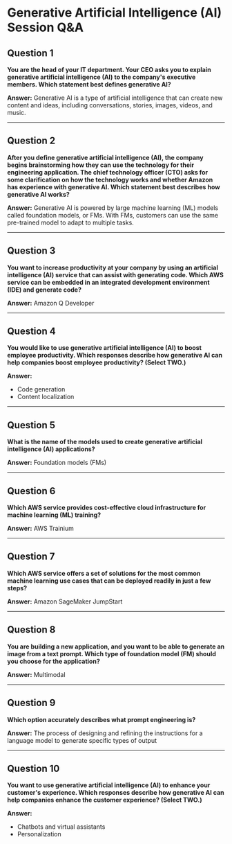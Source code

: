 # Generative Artificial Intelligence (AI) Session Q&A

## Question 1
**You are the head of your IT department. Your CEO asks you to explain generative artificial intelligence (AI) to the company's executive members. Which statement best defines generative AI?**

**Answer:**
Generative AI is a type of artificial intelligence that can create new content and ideas, including conversations, stories, images, videos, and music.

---

## Question 2
**After you define generative artificial intelligence (AI), the company begins brainstorming how they can use the technology for their engineering application. The chief technology officer (CTO) asks for some clarification on how the technology works and whether Amazon has experience with generative AI. Which statement best describes how generative AI works?**

**Answer:**
Generative AI is powered by large machine learning (ML) models called foundation models, or FMs. With FMs, customers can use the same pre-trained model to adapt to multiple tasks.

---

## Question 3
**You want to increase productivity at your company by using an artificial intelligence (AI) service that can assist with generating code. Which AWS service can be embedded in an integrated development environment (IDE) and generate code?**

**Answer:**
Amazon Q Developer

---

## Question 4
**You would like to use generative artificial intelligence (AI) to boost employee productivity. Which responses describe how generative AI can help companies boost employee productivity? (Select TWO.)**

**Answer:**
- Code generation
- Content localization

---

## Question 5
**What is the name of the models used to create generative artificial intelligence (AI) applications?**

**Answer:**
Foundation models (FMs)

---

## Question 6
**Which AWS service provides cost-effective cloud infrastructure for machine learning (ML) training?**

**Answer:**
AWS Trainium

---

## Question 7
**Which AWS service offers a set of solutions for the most common machine learning use cases that can be deployed readily in just a few steps?**

**Answer:**
Amazon SageMaker JumpStart

---

## Question 8
**You are building a new application, and you want to be able to generate an image from a text prompt. Which type of foundation model (FM) should you choose for the application?**

**Answer:**
Multimodal

---

## Question 9
**Which option accurately describes what prompt engineering is?**

**Answer:**
The process of designing and refining the instructions for a language model to generate specific types of output

---

## Question 10
**You want to use generative artificial intelligence (AI) to enhance your customer's experience. Which responses describe how generative AI can help companies enhance the customer experience? (Select TWO.)**

**Answer:**
- Chatbots and virtual assistants
- Personalization
